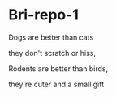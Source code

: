 # Bri-repo-1

Dogs are better than cats

they don't scratch or hiss,

Rodents are better than birds,

they're cuter and a small gift


